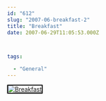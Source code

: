 ```yaml
---
id: "612"
slug: "2007-06-breakfast-2"
title: "Breakfast"
date: 2007-06-29T11:05:53.000Z



tags:

  - "General"
---
```

<div class="sqs-html-content">
  <div style="float: left; margin-right: 10px; margin-bottom: 10px;"> <a href="http://www.flickr.com/photos/mclazarus/660905663/" title="Breakfast"><img src="http://farm2.static.flickr.com/1098/660905663_d230a9fce6_m.jpg" alt="Breakfast" style="border: solid 2px #000000;" /></a>
</div>
<p><br clear="all" /></p>
</div>
